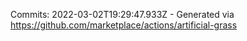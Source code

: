 Commits: 2022-03-02T19:29:47.933Z - Generated via https://github.com/marketplace/actions/artificial-grass
<br>
